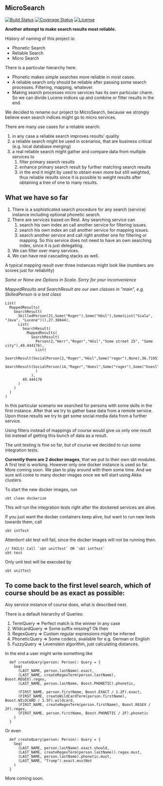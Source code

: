 MicroSearch
-

[![Build Status](https://travis-ci.com/RogerJFX/ReliableSearch.svg?branch=master)](https://travis-ci.com/RogerJFX/ReliableSearch)
[![Coverage Status](https://codecov.io/gh/rogerjfx/reliablesearch/branch/master/graph/badge.svg)](https://codecov.io/gh/RogerJFX/ReliableSearch)
[![License](https://img.shields.io/badge/License-Apache%202.0-blue.svg)](https://opensource.org/licenses/Apache-2.0)

**Another attempt to make search results most reliable.**

History of naming of this project is:

- Phonetic Search
- Reliable Search
- Micro Search

There is a particular hierarchy here. 

- Phonetic makes simple searches more reliable in most cases. 
- A reliable search only should be reliable after passing some search processes. Filtering, mapping, whatever.
- Making search processes micro services has its own particular charm. So we can divide Lucene indices up and 
combine or filter results in the end.

We decided to rename our project to MicroSearch, because we strongly believe even search indices might 
go to micro services.

There are many use cases for a reliable search:

1. in any case a reliable search improves results' quality
1. a reliable search might be used in scenarios, that are business critical (e.g. local database merging)
1. a real reliable search might gather and compare data from multiple services to 
    1. filter primary search results
    1. enhance primary search result by further matching search results
    1. in the end it might by used to obtain even more but still weighted, thus reliable results
    since it is possible to weight results after obtaining a tree of one to many results.

What we have so far
-

1. There is a sophisticated search procedure for any search (service) instance including optional
phonetic search. 
1. There are services based on Rest. Any searching service can
    1. search his own index an call another service for filtering issues.
    1. search his own index an call another service for mapping issues.
    1. search another service and call right another one for filtering or mapping.
    So this service does not need to have an own searching index, since it is just delegating.
1. We can filter over many services.
1. We can have real cascading stacks as well. 

A typical mapping result over three instances might look like (numbers are scores just for reliability)

*Some or None are Options in Scala. Sorry for your inconvenience*

*MappedResults and SearchResult are our own classes in "main", e.g. SkilledPerson is a test class*
~~~
List(
  MappedResults(
    SearchResult(
      SkilledPerson(21,Some("Roger"),Some("Hösl"),Some(List("Scala", "Java", "Lucene"))),27.38844),
      List(
        SearchResult(
          MappedResults(
            SearchResult(
              Person(2,"Herr","Roger","Hösl","Some street 25", "Some city"),49.444176),
              List(
                SearchResult(SocialPerson(2,"Roger","Hösl",Some("roger"),None),36.71957), 
                SearchResult(SocialPerson(14,"Roger","Hoesl",Some("roger"),Some("hoesl")),4.0875263)
              )
            ), 
        49.444176
      )
    )
  )
)
~~~

In this particular scenario we searched for persons with some skills in the first instance. 
After that we try to gather base data from a remote service. Upon those results we try to get some social media 
data from a further service.

Using filters instead of mappings of course would give us only one result list instead of getting this bunch of data
as a result.

The unit testing is fine so far, but of course we decided to run some integration tests.

**Currently there are 2 docker images**, that we put to their own sbt modules. A first test is working.
However only one docker instance is used so far. More coming soon. 
We plan to play around with them some time. And we sure will come to many docker images once we will start 
using Akka clusters.

To start the new docker images, run 

~~~
sbt clean dockerize
~~~

This will run the integration tests right after the dockered services are alive.

If you just want the docker containers keep alive, but want to run new tests towards them, call

~~~
sbt intTest
~~~

Attention! sbt test will fail, since the docker images will not be running then.

~~~
// FAILS! Call `sbt unitTest` OR `sbt intTest`
sbt test
~~~

Only unit test will be executed by

~~~
sbt unitTest
~~~

To come back to the first level search, which of course should be as exact as possible:
-

Any service instance of course does, what is described next.

There is a default hierarchy of Queries:

1. TermQuery => Perfect match is the winner in any case
1. WildcardQuery => Some suffix missing? Ok then
1. RegexQuery => Custom regular expressions might be inferred
1. PhoneticQuery => Some codecs, available for e.g. German or English
1. FuzzyQuery => Levenstein algorithm, just calculating distances.

In the end a user might write something like

~~~
  def createQuery(person: Person): Query = {
    Seq(
      (LAST_NAME, person.lastName).exact,
      (LAST_NAME, createRegexTerm(person.lastName), Boost.REGEX).regex,
      (LAST_NAME, person.lastName, Boost.PHONETIC).phonetic,

      (FIRST_NAME, person.firstName, Boost.EXACT / 1.2F).exact,
      (FIRST_NAME, createWildCardTerm(person.firstName), Boost.WILDCARD / 1.5F).wildcard,
      (FIRST_NAME, createRegexTerm(person.firstName), Boost.REGEX / 2F).regex,
      (FIRST_NAME, person.firstName, Boost.PHONETIC / 2F).phonetic
    )
  }
~~~

Or even

~~~
  def createQuery(person: Person): Query = {
    Seq(
      (LAST_NAME, person.lastName).exact.should,
      (LAST_NAME, createRegexTerm(person.lastName)).regex.must,
      (LAST_NAME, person.lastName).phonetic.must,
      (LAST_NAME, "Trump").exact.mustNot
    )
  }
~~~

More coming soon. 